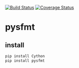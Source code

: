 [![Build Status](https://travis-ci.org/odanado/pysfmt.svg?branch=master)](https://travis-ci.org/odanado/pysfmt) [![Coverage Status](https://coveralls.io/repos/github/odanado/pysfmt/badge.svg?branch=master)](https://coveralls.io/github/odanado/pysfmt?branch=master)
# pysfmt

## install
```bash
pip install Cython
pip install pysfmt
```
